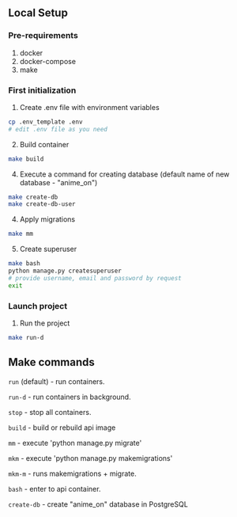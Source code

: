 ## Local Setup

### Pre-requirements
1. docker
2. docker-compose
3. make

### First initialization
1. Create .env file with environment variables
```bash
cp .env_template .env
# edit .env file as you need
```

2. Build container
```bash
make build
```

4. Execute a command for creating database (default name of new database - "anime_on")
```bash
make create-db
make create-db-user
```

4. Apply migrations
```bash
make mm
```

5. Create superuser
```bash
make bash
python manage.py createsuperuser
# provide username, email and password by request
exit
```

### Launch project
1. Run the project
```bash
make run-d
```


## Make commands

``run`` (default) - run containers.

``run-d`` - run containers in background.

``stop`` - stop all containers.

``build`` - build or rebuild api image

``mm`` - execute 'python manage.py migrate'

``mkm`` - execute 'python manage.py makemigrations'

``mkm-m`` - runs makemigrations + migrate.

``bash`` - enter to api container.

``create-db`` - create "anime_on" database in PostgreSQL